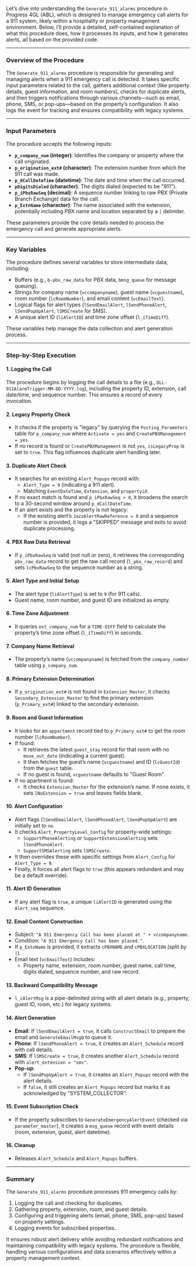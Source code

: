 Let’s dive into understanding the `Generate_911_alarms` procedure in Progress 4GL (ABL), which is designed to manage emergency call alerts for a 911 system, likely within a hospitality or property management environment. Below, I’ll provide a detailed, self-contained explanation of what this procedure does, how it processes its inputs, and how it generates alerts, all based on the provided code.

---

### Overview of the Procedure
The `Generate_911_alarms` procedure is responsible for generating and managing alerts when a 911 emergency call is detected. It takes specific input parameters related to the call, gathers additional context (like property details, guest information, and room numbers), checks for duplicate alerts, and then triggers notifications through various channels—such as email, phone, SMS, or pop-ups—based on the property’s configuration. It also logs the event for tracking and ensures compatibility with legacy systems.

---

### Input Parameters
The procedure accepts the following inputs:

- **`p_company_num` (integer)**: Identifies the company or property where the call originated.
- **`p_origination_ext#` (character)**: The extension number from which the 911 call was made.
- **`p_dCallDateTime` (datetime)**: The date and time when the call occurred.
- **`pDigitsDialed` (character)**: The digits dialed (expected to be "911").
- **`p_iPbxRawSeq` (decimal)**: A sequence number linking to raw PBX (Private Branch Exchange) data for the call.
- **`p_ExtnName` (character)**: The name associated with the extension, potentially including PBX name and location separated by a `|` delimiter.

These parameters provide the core details needed to process the emergency call and generate appropriate alerts.

---

### Key Variables
The procedure defines several variables to store intermediate data, including:
- Buffers (e.g., `b-pbx_raw_data` for PBX data, `bmsg_queue` for message queuing).
- Strings for company name (`vccompanyname`), guest name (`vcguestname`), room number (`lcRoomNumber`), and email content (`vcEmailText`).
- Logical flags for alert types (`lSendEmailAlert`, `lSendPhoneAlert`, `lSendPopUpAlert`, `lSMSCreate` for SMS).
- A unique alert ID (`liAlertID`) and time zone offset (`l_iTimeDiff`).

These variables help manage the data collection and alert generation process.

---

### Step-by-Step Execution

#### 1. **Logging the Call**
The procedure begins by logging the call details to a file (e.g., `DLL-911AlarmTrigger-MM-DD-YYYY.log`), including the property ID, extension, call date/time, and sequence number. This ensures a record of every invocation.

#### 2. **Legacy Property Check**
- It checks if the property is "legacy" by querying the `Posting_Parameters` table for `p_company_num` where `Activate = yes` and `CreatePBXManagement = yes`.
- If no record is found or `CreatePBXManagement` is not `yes`, `isLegacyProp` is set to `true`. This flag influences duplicate alert handling later.

#### 3. **Duplicate Alert Check**
- It searches for an existing `Alert_Popups` record with:
  - `Alert_Type = 9` (indicating a 911 alert).
  - Matching `EventDateTime`, `Extension`, and `propertyid`.
- If no exact match is found and `p_iPbxRawSeq > 0`, it broadens the search to a 30-second window around `p_dCallDateTime`.
- If an alert exists and the property is not legacy:
  - If the existing alert’s `JazzAlertRawReference = 0` and a sequence number is provided, it logs a "SKIPPED" message and exits to avoid duplicate processing.

#### 4. **PBX Raw Data Retrieval**
- If `p_iPbxRawSeq` is valid (not null or zero), it retrieves the corresponding `pbx_raw_data` record to get the raw call record (`l_pbx_raw_record`) and sets `lcPbxRawSeq` to the sequence number as a string.

#### 5. **Alert Type and Initial Setup**
- The alert type (`liAlertType`) is set to `9` (for 911 calls).
- Guest name, room number, and guest ID are initialized as empty.

#### 6. **Time Zone Adjustment**
- It queries `ext_company_num` for a `TIME-DIFF` field to calculate the property’s time zone offset (`l_iTimeDiff`) in seconds.

#### 7. **Company Name Retrieval**
- The property’s name (`vccompanyname`) is fetched from the `company_number` table using `p_company_num`.

#### 8. **Primary Extension Determination**
- If `p_origination_ext#` is not found in `Extension_Master`, it checks `Secondary_Extension_Master` to find the primary extension (`p_Primary_ext#`) linked to the secondary extension.

#### 9. **Room and Guest Information**
- It looks for an `appartment` record tied to `p_Primary_ext#` to get the room number (`lcRoomNumber`).
- If found:
  - It retrieves the latest `guest_stay` record for that room with no `move_out_date` (indicating a current guest).
  - It then fetches the guest’s name (`vcguestname`) and ID (`lcGuestId`) from the `guest` table.
  - If no guest is found, `vcguestname` defaults to "Guest Room".
- If no apartment is found:
  - It checks `Extension_Master` for the extension’s name. If none exists, it sets `lNoExtension = true` and leaves fields blank.

#### 10. **Alert Configuration**
- Alert flags (`lSendEmailAlert`, `lSendPhoneAlert`, `lSendPopUpAlert`) are initially set to `no`.
- It checks `Alert_PropertyLevel_Config` for property-wide settings:
  - `SupportPhoneAlerting` or `SupportExtensionAlerting` sets `lSendPhoneAlert`.
  - `SupportSMSAlerting` sets `lSMSCreate`.
- It then overrides these with specific settings from `Alert_Config` for `Alert_Type = 9`.
- Finally, it forces all alert flags to `true` (this appears redundant and may be a default override).

#### 11. **Alert ID Generation**
- If any alert flag is `true`, a unique `liAlertID` is generated using the `Alert_seq` sequence.

#### 12. **Email Content Construction**
- Subject: `"A 911 Emergency Call has been placed at " + vccompanyname`.
- Condition: `"A 911 Emergency Call has been placed."`.
- If `p_ExtnName` is provided, it extracts `cPBXNAME` and `cPBXLOCATION` (split by `|`).
- Email text (`vcEmailText`) includes:
  - Property name, extension, room number, guest name, call time, digits dialed, sequence number, and raw record.

#### 13. **Backward Compatibility Message**
- `l_cAlertMsg` is a pipe-delimited string with all alert details (e.g., property, guest ID, room, etc.) for legacy systems.

#### 14. **Alert Generation**
- **Email**: If `lSendEmailAlert = true`, it calls `ConstructEmail` to prepare the email and `GenerateEmailMsgQ` to queue it.
- **Phone**: If `lSendPhoneAlert = true`, it creates an `Alert_Schedule` record with call details.
- **SMS**: If `lSMSCreate = true`, it creates another `Alert_Schedule` record with `alert_extension = "sms"`.
- **Pop-up**: 
  - If `lSendPopUpAlert = true`, it creates an `Alert_Popups` record with the alert details.
  - If `false`, it still creates an `Alert_Popups` record but marks it as acknowledged by "SYSTEM_COLLECTOR".

#### 15. **Event Subscription Check**
- If the property subscribes to `GenerateEmergencyAlertEvent` (checked via `parameter_master`), it creates a `msg_queue` record with event details (room, extension, guest, alert datetime).

#### 16. **Cleanup**
- Releases `Alert_Schedule` and `Alert_Popups` buffers.

---

### Summary
The `Generate_911_alarms` procedure processes 911 emergency calls by:
1. Logging the call and checking for duplicates.
2. Gathering property, extension, room, and guest details.
3. Configuring and triggering alerts (email, phone, SMS, pop-ups) based on property settings.
4. Logging events for subscribed properties.

It ensures robust alert delivery while avoiding redundant notifications and maintaining compatibility with legacy systems. The procedure is flexible, handling various configurations and data scenarios effectively within a property management context.
